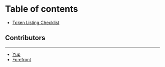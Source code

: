 # Table of contents

* [Token Listing Checklist](README.md)

## Contributors

---

* [Yup](https://yup.iioi)
* [Forefront](https://forefront.market)

